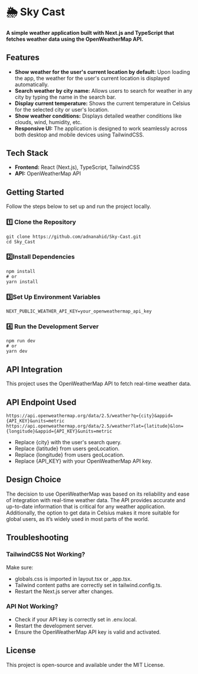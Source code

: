# 🌦 Sky Cast

#### A simple weather application built with Next.js and TypeScript that fetches weather data using the OpenWeatherMap API.

## Features

- **Show weather for the user's current location by default:** Upon loading the app, the weather for the user's current location is displayed automatically.
- **Search weather by city name:** Allows users to search for weather in any city by typing the name in the search bar.
- **Display current temperature:** Shows the current temperature in Celsius for the selected city or user's location.
- **Show weather conditions:** Displays detailed weather conditions like clouds, wind, humidity, etc.
- **Responsive UI:** The application is designed to work seamlessly across both desktop and mobile devices using TailwindCSS.

## Tech Stack

- **Frontend:** React (Next.js), TypeScript, TailwindCSS
- **API:** OpenWeatherMap API

## Getting Started

Follow the steps below to set up and run the project locally.

### 1️⃣ Clone the Repository

    git clone https://github.com/adnanahid/Sky-Cast.git
    cd Sky_Cast

### 2️⃣Install Dependencies

    npm install
    # or
    yarn install

### 3️⃣Set Up Environment Variables

    NEXT_PUBLIC_WEATHER_API_KEY=your_openweathermap_api_key

### 4️⃣ Run the Development Server

    npm run dev
    # or
    yarn dev

## API Integration

This project uses the OpenWeatherMap API to fetch real-time weather data.

## API Endpoint Used

    https://api.openweathermap.org/data/2.5/weather?q={city}&appid={API_KEY}&units=metric
    https://api.openweathermap.org/data/2.5/weather?lat={latitude}&lon={longitude}&appid={API_KEY}&units=metric

- Replace {city} with the user's search query.
- Replace {latitude} from users geoLocation.
- Replace {longitude} from users geoLocation.
- Replace {API_KEY} with your OpenWeatherMap API key.

## Design Choice

The decision to use OpenWeatherMap was based on its reliability and ease of integration with real-time weather data. The API provides accurate and up-to-date information that is critical for any weather application. Additionally, the option to get data in Celsius makes it more suitable for global users, as it’s widely used in most parts of the world.

## Troubleshooting

### TailwindCSS Not Working?

Make sure:

- globals.css is imported in layout.tsx or \_app.tsx.
- Tailwind content paths are correctly set in tailwind.config.ts.
- Restart the Next.js server after changes.

### API Not Working?

- Check if your API key is correctly set in .env.local.
- Restart the development server.
- Ensure the OpenWeatherMap API key is valid and activated.

## License

This project is open-source and available under the MIT License.
